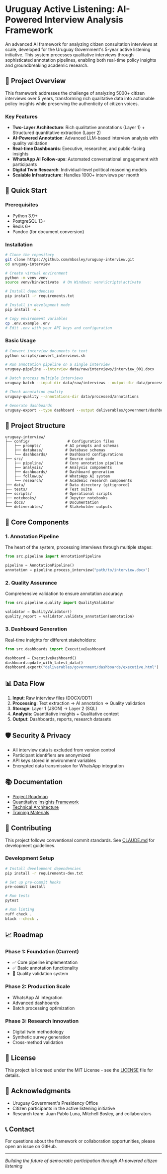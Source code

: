 # Uruguay Active Listening: AI-Powered Interview Analysis Framework

An advanced AI framework for analyzing citizen consultation interviews at scale, developed for the Uruguay Government's 5-year active listening initiative. This system processes qualitative interviews through sophisticated annotation pipelines, enabling both real-time policy insights and groundbreaking academic research.

## 🎯 Project Overview

This framework addresses the challenge of analyzing 5000+ citizen interviews over 5 years, transforming rich qualitative data into actionable policy insights while preserving the authenticity of citizen voices.

### Key Features

- **Two-Layer Architecture**: Rich qualitative annotations (Layer 1) + Structured quantitative extraction (Layer 2)
- **AI-Powered Annotation**: Advanced LLM-based interview analysis with quality validation
- **Real-time Dashboards**: Executive, researcher, and public-facing insights
- **WhatsApp AI Follow-ups**: Automated conversational engagement with participants
- **Digital Twin Research**: Individual-level political reasoning models
- **Scalable Infrastructure**: Handles 1000+ interviews per month

## 🚀 Quick Start

### Prerequisites

- Python 3.9+
- PostgreSQL 13+
- Redis 6+
- Pandoc (for document conversion)

### Installation

```bash
# Clone the repository
git clone https://github.com/mbosley/uruguay-interview.git
cd uruguay-interview

# Create virtual environment
python -m venv venv
source venv/bin/activate  # On Windows: venv\Scripts\activate

# Install dependencies
pip install -r requirements.txt

# Install in development mode
pip install -e .

# Copy environment variables
cp .env.example .env
# Edit .env with your API keys and configuration
```

### Basic Usage

```bash
# Convert interview documents to text
python scripts/convert_interviews.sh

# Run annotation pipeline on a single interview
uruguay-pipeline --interview data/raw/interviews/interview_001.docx

# Batch process multiple interviews
uruguay-batch --input-dir data/raw/interviews --output-dir data/processed/annotations

# Check annotation quality
uruguay-quality --annotations-dir data/processed/annotations

# Generate dashboards
uruguay-export --type dashboard --output deliverables/government/dashboards
```

## 📁 Project Structure

```
uruguay-interview/
├── config/                 # Configuration files
│   ├── prompts/           # AI prompts and schemas
│   ├── database/          # Database schemas
│   └── dashboards/        # Dashboard configurations
├── src/                   # Source code
│   ├── pipeline/          # Core annotation pipeline
│   ├── analysis/          # Analysis components
│   ├── dashboards/        # Dashboard generation
│   ├── followup/          # WhatsApp AI system
│   └── research/          # Academic research components
├── data/                  # Data directory (gitignored)
├── tests/                 # Test suite
├── scripts/               # Operational scripts
├── notebooks/             # Jupyter notebooks
├── docs/                  # Documentation
└── deliverables/          # Stakeholder outputs
```

## 🔧 Core Components

### 1. Annotation Pipeline

The heart of the system, processing interviews through multiple stages:

```python
from src.pipeline import AnnotationPipeline

pipeline = AnnotationPipeline()
annotation = pipeline.process_interview("path/to/interview.docx")
```

### 2. Quality Assurance

Comprehensive validation to ensure annotation accuracy:

```python
from src.pipeline.quality import QualityValidator

validator = QualityValidator()
quality_report = validator.validate_annotation(annotation)
```

### 3. Dashboard Generation

Real-time insights for different stakeholders:

```python
from src.dashboards import ExecutiveDashboard

dashboard = ExecutiveDashboard()
dashboard.update_with_latest_data()
dashboard.export("deliverables/government/dashboards/executive.html")
```

## 📊 Data Flow

1. **Input**: Raw interview files (DOCX/ODT)
2. **Processing**: Text extraction → AI annotation → Quality validation
3. **Storage**: Layer 1 (JSON) → Layer 2 (SQL)
4. **Analysis**: Quantitative insights + Qualitative context
5. **Output**: Dashboards, reports, research datasets

## 🛡️ Security & Privacy

- All interview data is excluded from version control
- Participant identifiers are anonymized
- API keys stored in environment variables
- Encrypted data transmission for WhatsApp integration

## 📚 Documentation

- [Project Roadmap](docs/roadmap/PROJECT_ROADMAP.md)
- [Quantitative Insights Framework](docs/roadmap/QUANTITATIVE_INSIGHTS_FRAMEWORK.md)
- [Technical Architecture](docs/technical/architecture.md)
- [Training Materials](docs/training/)

## 🤝 Contributing

This project follows conventional commit standards. See [CLAUDE.md](CLAUDE.md) for development guidelines.

### Development Setup

```bash
# Install development dependencies
pip install -r requirements-dev.txt

# Set up pre-commit hooks
pre-commit install

# Run tests
pytest

# Run linting
ruff check .
black --check .
```

## 📈 Roadmap

### Phase 1: Foundation (Current)
- ✅ Core pipeline implementation
- ✅ Basic annotation functionality
- 🔄 Quality validation system

### Phase 2: Production Scale
- WhatsApp AI integration
- Advanced dashboards
- Batch processing optimization

### Phase 3: Research Innovation
- Digital twin methodology
- Synthetic survey generation
- Cross-method validation

## 📄 License

This project is licensed under the MIT License - see the [LICENSE](LICENSE) file for details.

## 🙏 Acknowledgments

- Uruguay Government's Presidency Office
- Citizen participants in the active listening initiative
- Research team: Juan Pablo Luna, Mitchell Bosley, and collaborators

## 📞 Contact

For questions about the framework or collaboration opportunities, please open an issue on GitHub.

---

*Building the future of democratic participation through AI-powered citizen listening*